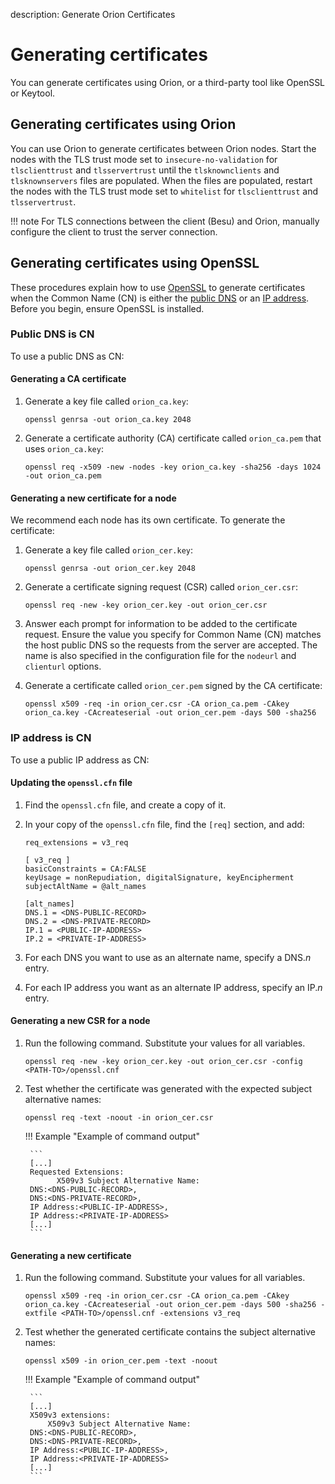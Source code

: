 description: Generate Orion Certificates 
<!--- END of page meta data -->

# Generating certificates

You can generate certificates using Orion, or a third-party tool like OpenSSL or
Keytool.

## Generating certificates using Orion

You can use Orion to generate certificates between Orion nodes. Start the nodes
with the TLS trust mode set to `insecure-no-validation` for `tlsclienttrust` 
and `tlsservertrust` until the `tlsknownclients` and `tlsknownservers` files are
populated. When the files are populated, restart the nodes with the TLS trust
mode set to `whitelist` for `tlsclienttrust` and `tlsservertrust`.

!!! note
    For TLS connections between the client (Besu) and Orion, manually configure
    the client to trust the server connection.

## Generating certificates using OpenSSL

These procedures explain how to use [OpenSSL](https://www.openssl.org/source/) to generate certificates when the Common Name (CN) is either the [public DNS](#public-dns-is-cn) or an [IP address](#ip-address-is-cn). Before you begin, ensure OpenSSL is installed.

### Public DNS is CN

To use a public DNS as CN:

#### Generating a CA certificate

1. Generate a key file called `orion_ca.key`:

    `openssl genrsa -out orion_ca.key 2048`
  
1. Generate a certificate authority (CA) certificate called `orion_ca.pem` that uses `orion_ca.key`:

    `openssl req -x509 -new -nodes -key orion_ca.key -sha256 -days 1024 -out orion_ca.pem`

#### Generating a new certificate for a node

We recommend each node has its own certificate. To generate the certificate:

1. Generate a key file called `orion_cer.key`:

    `openssl genrsa -out orion_cer.key 2048`
  
1. Generate a certificate signing request (CSR) called `orion_cer.csr`:

    `openssl req -new -key orion_cer.key -out orion_cer.csr`
  
1. Answer each prompt for information to be added to the certificate request. Ensure the
value you specify for Common Name (CN) matches the host public DNS so the requests from the server are accepted. The name 
is also specified in the configuration file for the `nodeurl` and `clienturl` options.

1. Generate a certificate called `orion_cer.pem` signed by the CA certificate:

    `openssl x509 -req -in orion_cer.csr -CA orion_ca.pem -CAkey orion_ca.key -CAcreateserial -out orion_cer.pem -days 500 -sha256`

### IP address is CN 

To use a public IP address as CN:

#### Updating the `openssl.cfn` file

1. Find the `openssl.cfn` file, and create a copy of it.
1. In your copy of the `openssl.cfn` file, find the `[req]` section, and add:

    ```
    req_extensions = v3_req
  
    [ v3_req ]
    basicConstraints = CA:FALSE
    keyUsage = nonRepudiation, digitalSignature, keyEncipherment
    subjectAltName = @alt_names

    [alt_names]
    DNS.1 = <DNS-PUBLIC-RECORD>
    DNS.2 = <DNS-PRIVATE-RECORD>
    IP.1 = <PUBLIC-IP-ADDRESS>
    IP.2 = <PRIVATE-IP-ADDRESS>
    ```

1. For each DNS you want to use as an alternate name, specify a DNS._n_ entry.
1. For each IP address you want as an alternate IP address, specify an IP._n_ entry.

#### Generating a new CSR for a node

1. Run the following command. Substitute your values for all variables.

    `openssl req -new -key orion_cer.key -out orion_cer.csr -config <PATH-TO>/openssl.cnf`

1. Test whether the certificate was generated with the expected subject alternative names:

    `openssl req -text -noout -in orion_cer.csr`

    !!! Example "Example of command output"

        ```
        [...]
        Requested Extensions:
              X509v3 Subject Alternative Name:            
        DNS:<DNS-PUBLIC-RECORD>,
        DNS:<DNS-PRIVATE-RECORD>, 
        IP Address:<PUBLIC-IP-ADDRESS>, 
        IP Address:<PRIVATE-IP-ADDRESS>
        [...]
        ```

#### Generating a new certificate

1. Run the following command. Substitute your values for all variables.

    `openssl x509 -req -in orion_cer.csr -CA orion_ca.pem -CAkey orion_ca.key -CAcreateserial -out orion_cer.pem -days 500 -sha256 -extfile <PATH-TO>/openssl.cnf -extensions v3_req`

1. Test whether the generated certificate contains the subject alternative names:

    `openssl x509 -in orion_cer.pem -text -noout`

    !!! Example "Example of command output"

        ```
        [...]
        X509v3 extensions:
            X509v3 Subject Alternative Name:
        DNS:<DNS-PUBLIC-RECORD>,
        DNS:<DNS-PRIVATE-RECORD>, 
        IP Address:<PUBLIC-IP-ADDRESS>, 
        IP Address:<PRIVATE-IP-ADDRESS>
        [...]
        ```
